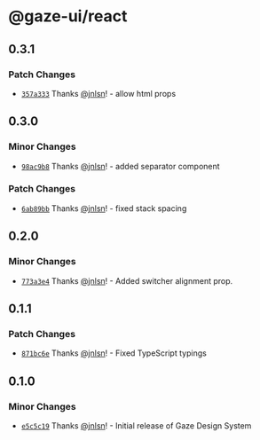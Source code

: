 # @gaze-ui/react

## 0.3.1

### Patch Changes

- [`357a333`](https://github.com/studio-drishti/gaze/commit/357a3336bfb6b83e151b9cc9ac2e82b261712310) Thanks [@jnlsn](https://github.com/jnlsn)! - allow html props

## 0.3.0

### Minor Changes

- [`98ac9b8`](https://github.com/studio-drishti/gaze/commit/98ac9b87d01e9da6c1761218b6464466889a07ed) Thanks [@jnlsn](https://github.com/jnlsn)! - added separator component

### Patch Changes

- [`6ab89bb`](https://github.com/studio-drishti/gaze/commit/6ab89bbfe5c50cca8ddd4c96f8cb968f3caf7be7) Thanks [@jnlsn](https://github.com/jnlsn)! - fixed stack spacing

## 0.2.0

### Minor Changes

- [`773a3e4`](https://github.com/studio-drishti/gaze/commit/773a3e474a1edc96177fb0a5f38d4dcddd15b9b9) Thanks [@jnlsn](https://github.com/jnlsn)! - Added switcher alignment prop.

## 0.1.1

### Patch Changes

- [`871bc6e`](https://github.com/studio-drishti/gaze/commit/871bc6eb0bfeef629ef207a52ff6a28533bf8c57) Thanks [@jnlsn](https://github.com/jnlsn)! - Fixed TypeScript typings

## 0.1.0

### Minor Changes

- [`e5c5c19`](https://github.com/studio-drishti/gaze/commit/e5c5c19d7c04934a858701a79f8cca876dac91f4) Thanks [@jnlsn](https://github.com/jnlsn)! - Initial release of Gaze Design System
